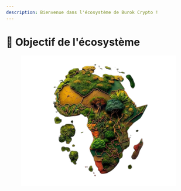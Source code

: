 ```yaml
---
description: Bienvenue dans l'écosystème de Burok Crypto !
---
```


# 🎯 Objectif de l'écosystème

<figure><img src="../.gitbook/assets/image (1).png" alt=""><figcaption></figcaption></figure>
